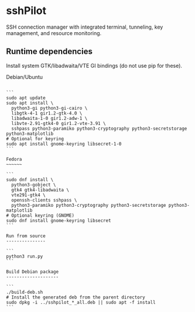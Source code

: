 sshPilot
========

SSH connection manager with integrated terminal, tunneling, key management, and resource monitoring.

Runtime dependencies
--------------------

Install system GTK/libadwaita/VTE GI bindings (do not use pip for these).

Debian/Ubuntu
~~~~~~~~~~~~~

```
sudo apt update
sudo apt install \
  python3-gi python3-gi-cairo \
  libgtk-4-1 gir1.2-gtk-4.0 \
  libadwaita-1-0 gir1.2-adw-1 \
  libvte-2.91-gtk4-0 gir1.2-vte-3.91 \
  sshpass python3-paramiko python3-cryptography python3-secretstorage python3-matplotlib
# Optional for keyring
sudo apt install gnome-keyring libsecret-1-0
```

Fedora
~~~~~~

```
sudo dnf install \
  python3-gobject \
  gtk4 gtk4-libadwaita \
  vte291-gtk4 \
  openssh-clients sshpass \
  python3-paramiko python3-cryptography python3-secretstorage python3-matplotlib
# Optional keyring (GNOME)
sudo dnf install gnome-keyring libsecret
```

Run from source
---------------

```
python3 run.py
```

Build Debian package
--------------------

```
./build-deb.sh
# Install the generated deb from the parent directory
sudo dpkg -i ../sshpilot_*_all.deb || sudo apt -f install
```


